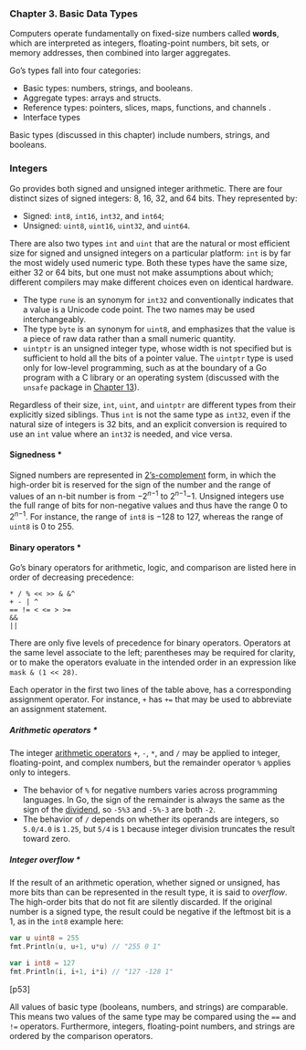 ### **Chapter 3. Basic Data Types**

Computers operate fundamentally on fixed-size numbers called **words**, which are interpreted as integers, floating-point numbers, bit sets, or memory addresses, then combined into larger aggregates.

Go’s types fall into four categories:

* Basic types: numbers, strings, and booleans.
* Aggregate types: arrays and structs.
* Reference types: pointers, slices, maps, functions, and channels .
* Interface types

Basic types (discussed in this chapter) include numbers, strings, and booleans.

### Integers

Go provides both signed and unsigned integer arithmetic. There are four distinct sizes of
signed integers: 8, 16, 32, and 64 bits. They represented by:

* Signed: `int8`, `int16`, `int32`, and `int64`;
* Unsigned: `uint8`, `uint16`, `uint32`, and `uint64`.

There are also two types `int` and `uint` that are the natural or most efficient size for signed and unsigned integers on a particular platform: `int` is by far the most widely used numeric type. Both these types have the same size, either 32 or 64 bits, but one must not make assumptions about which; different compilers may make different choices even on identical hardware.

* The type `rune` is an synonym for `int32` and conventionally indicates that a value is a Unicode
code point. The two names may be used interchangeably.
* The type `byte` is an synonym for `uint8`, and emphasizes that the value is a piece of raw data rather than a small numeric quantity.
* `uintptr` is an unsigned integer type, whose width is not specified but is sufficient to hold all the bits of a pointer value. The `uintptr` type is used only for low-level programming, such as at the boundary of a Go program with a C library or an operating system (discussed with the `unsafe` package in [Chapter 13](ch13.md)).

Regardless of their size, `int`, `uint`, and `uintptr` are different types from their explicitly sized siblings. Thus `int` is not the same type as `int32`, even if the natural size of integers is 32 bits, and an explicit conversion is required to use an `int` value where an `int32` is needed, and vice versa.

#### Signedness *

Signed numbers are represented in [2’s-complement](https://en.wikipedia.org/wiki/Two%27s_complement) form, in which the high-order bit is reserved for the sign of the number and the range of values of an n-bit number is from −2<sup>*n*−1</sup> to 2<sup>*n*−1</sup>−1. Unsigned integers use the full range of bits for non-negative values and thus have the range 0 to 2<sup>*n*−1</sup>. For instance, the range of `int8` is −128 to 127, whereas the range of `uint8` is 0 to 255.

#### Binary operators *

Go’s binary operators for arithmetic, logic, and comparison are listed here in order of decreasing precedence:

```text
* / % << >> & &^
+ - | ^
== != < <= > >=
&&
||
```

There are only five levels of precedence for binary operators. Operators at the same level associate to the left; parentheses may be required for clarity, or to make the operators evaluate in the intended order in an expression like `mask & (1 << 28)`.

Each operator in the first two lines of the table above, has a corresponding assignment operator. For instance, `+` has `+=` that may be used to abbreviate an assignment statement.

##### **Arithmetic operators** *

The integer [arithmetic operators](https://golang.org/ref/spec#Arithmetic_operators) `+`, `-`, `*`, and `/` may be applied to integer, floating-point, and complex numbers, but the remainder operator `%` applies only to integers.

* The behavior of `%` for negative numbers varies across programming languages. In Go, the sign of the remainder is always the same as the sign of the [dividend](https://en.wikipedia.org/wiki/Division_(mathematics)), so `-5%3` and `-5%-3` are both `-2`.
* The behavior of `/` depends on whether its operands are integers, so `5.0/4.0` is `1.25`, but `5/4` is `1` because integer division truncates the result toward zero.

##### **Integer overflow** *

If the result of an arithmetic operation, whether signed or unsigned, has more bits than can be represented in the result type, it is said to *overflow*. The high-order bits that do not fit are silently discarded. If the original number is a signed type, the result could be negative if the leftmost bit is a 1, as in the `int8` example here:

```go
var u uint8 = 255
fmt.Println(u, u+1, u*u) // "255 0 1"

var i int8 = 127
fmt.Println(i, i+1, i*i) // "127 -128 1"
```

[p53]

All values of basic type (booleans, numbers, and strings) are comparable. This means two values of the same type may be compared using the `==` and `!=` operators. Furthermore, integers, floating-point numbers, and strings are ordered by the comparison operators.

